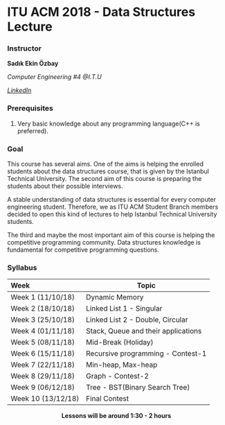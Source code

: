 # ITU ACM 2018 - Data Structures Lecture

### Instructor

**Sadık Ekin Özbay**

*Computer Engineering #4 @I.T.U*

[*LinkedIn*](https://www.linkedin.com/in/sadık-ekin-özbay/)

### Prerequisites

1. Very basic knowledge about any programming language(C++ is preferred).

### Goal
This course has several aims. One of the aims is helping the enrolled students about the data structures course, that is given by the Istanbul Technical University. The second aim of this course is preparing the students about their possible interviews.

A stable understanding of data structures is essential for every computer engineering student. Therefore, we as ITU ACM Student Branch members decided to open this kind of lectures to help Istanbul Technical University students.

The third and maybe the most important aim of this course is helping the competitive programming community. Data structures knowledge is fundamental for competitive programming questions. 



### Syllabus

| Week               | Topic                                                        |
| :----------------- | ------------------------------------------------------------ |
| Week 1 (11/10/18)  | Dynamic Memory |
| Week 2 (18/10/18)  | Linked List 1 - Singular |
| Week 3 (25/10/18)  | Linked List 2 - Double, Circular |
| Week 4 (01/11/18)  | Stack, Queue and their applications                                   |
| Week 5 (08/11/18)  | Mid-Break (Holiday)  |
| Week 6 (15/11/18)  | Recursive programming - Contest-1 |
| Week 7 (22/11/18)  | Min-heap, Max-heap |
| Week 8 (29/11/18)  | Graph - Contest-2 |
| Week 9 (06/12/18)  | Tree - BST(Binary Search Tree) |
| Week 10 (13/12/18) | Final Contest  |

<p align="center"><b>Lessons will be around 1:30 - 2 hours</b></p>
